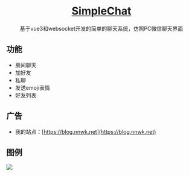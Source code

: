 <h1 align="center"><a href="https://blog.nnwk.net" target="_blank"> SimpleChat </a></h1>
<p align="center">
基于vue3和websocket开发的简单的聊天系统，仿照PC微信聊天界面
</p>


## 功能
- 房间聊天
- 加好友
- 私聊
- 发送emoji表情
- 好友列表
    
  
## 广告

- 我的站点：[https://blog.nnwk.net](https://blog.nnwk.net)

## 图例
![](./doc/images/1.jpg)
